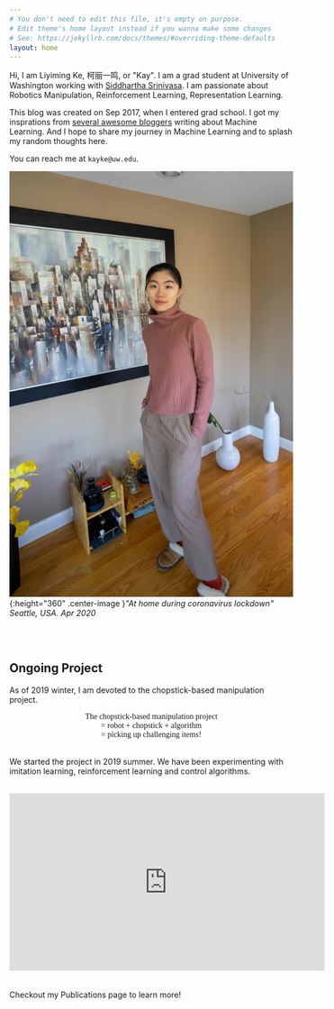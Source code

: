 ```yaml
---
# You don't need to edit this file, it's empty on purpose.
# Edit theme's home layout instead if you wanna make some changes
# See: https://jekyllrb.com/docs/themes/#overriding-theme-defaults
layout: home
---
```

Hi, I am Liyiming Ke, 柯丽一鸣, or "Kay". I am a grad student at University of Washington working with [Siddhartha Srinivasa](https://goodrobot.ai/). I am passionate about Robotics Manipulation, Reinforcement Learning, Representation Learning.

This blog was created on Sep 2017, when I entered grad school. I got my insprations from [several awesome bloggers]({{site.url}}links/) writing about Machine Learning. And I hope to share my journey in Machine Learning and to splash my random thoughts here.

You can reach me at ```kayke@uw.edu```.

![Kay in Seattle, Washington. Apr 2020.](/assets/img/20190405-k.jpg){:height="360" .center-image }*"At home during coronavirus lockdown" Seattle, USA. Apr 2020*

<br><br>


## Ongoing Project

As of 2019 winter, I am devoted to the chopstick-based manipulation project.

<center style="font-family: georgia">The chopstick-based manipulation project
    <br> <span></span> = robot + chopstick + algorithm
    <br> <span></span> = picking up challenging items!
</center>
<br>

We started the project in 2019 summer. We have been experimenting with imitation learning, reinforcement learning and control algorithms.

<br>

<div class="embed-container">
<iframe width="560" height="315" src="https://www.youtube.com/embed/32Q2xVl5j_I" frameborder="0" allow="accelerometer; autoplay; clipboard-write; encrypted-media; gyroscope; picture-in-picture" allowfullscreen></iframe>
</div>

<br>

Checkout my Publications page to learn more!